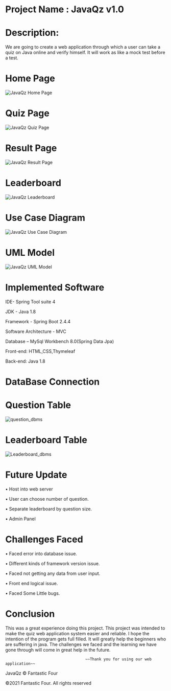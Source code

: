 # Project Name :  JavaQz v1.0
  
# Description:

We are going to create a web application through which a user can take a quiz on Java online and verify himself. It will work as like a mock test before a test.

# Home Page 
![JavaQz Home Page ](https://user-images.githubusercontent.com/63856744/114263288-6a5ea180-9a06-11eb-9541-5b8101dccc24.png)

# Quiz Page 
![JavaQz Quiz Page](https://user-images.githubusercontent.com/63856744/114263361-dc36eb00-9a06-11eb-8ac9-60782815b573.png)

# Result Page
![JavaQz Result Page](https://user-images.githubusercontent.com/63856744/114263424-2b7d1b80-9a07-11eb-8122-80b0aab5a2e8.png)

# Leaderboard
![JavaQz Leaderboard](https://user-images.githubusercontent.com/63856744/114263472-7860f200-9a07-11eb-847f-ca04f5c95525.png)

# Use Case Diagram 

![JavaQz Use Case Diagram ](https://user-images.githubusercontent.com/63856744/114263563-15bc2600-9a08-11eb-95c1-df844ee7bfe7.png)

# UML Model 
![JavaQz UML Model](https://user-images.githubusercontent.com/63856744/114263590-4f8d2c80-9a08-11eb-80da-3899ee29ced3.png)

# Implemented Software 
IDE- Spring Tool suite 4 

JDK - Java 1.8

Framework - Spring Boot 2.4.4 

Software Architecture - MVC 

Database – MySql Workbench 8.0(Spring Data Jpa)

Front-end: HTML,CSS,Thymeleaf

Back-end: Java 1.8
# DataBase Connection 
# Question Table 

![question_dbms](https://user-images.githubusercontent.com/63856744/114265063-7ea79c00-9a10-11eb-9906-d27dc50e77cc.png)

# Leaderboard Table

![Leaderboard_dbms](https://user-images.githubusercontent.com/63856744/114265088-a991f000-9a10-11eb-8f6f-81425e40eb17.png)


# Future Update 

•	Host into web server

•	User can choose number of question.

•	Separate leaderboard by question size.

•	Admin Panel

# Challenges Faced 

•	Faced error into database issue.

•	Different kinds of framework version issue.

•	Faced not getting any data from user input.

•	Front end logical issue.

•	Faced Some Little bugs.

# Conclusion 
This was a great experience doing this project. This project was intended to make the quiz web application system easier and reliable. I hope the intention of the program gets full filled. It will greatly help the beginners who are suffering in java. The challenges we faced and the learning we have gone through will come in great help in the future.

               
                                       ~~Thank you for using our web application~~ 








JavaQz © Fantastic Four 

©2021 Fantastic Four. All rights reserved





